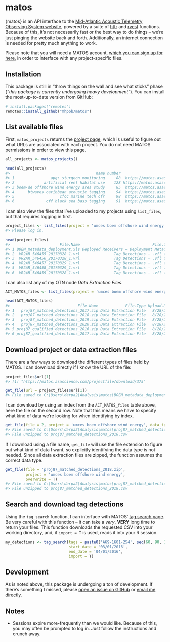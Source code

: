 
<!-- README.md is generated from README.Rmd. Please edit this file -->

<!-- Very likely that you'll need to run rmarkdown::render('readme.rmd') rather than the knit button. -->

<!-- readme.html will be created and is unnecessary, so delete that. -->

# matos

<!-- badges: start -->

<!-- badges: end -->

{matos} is an API interface to the [Mid-Atlantic Acoustic Telemetry
Observing System website](https://matos.asascience.com/), powered by a
suite of [httr](https://httr.r-lib.org/) and
[rvest](https://rvest.tidyverse.org/) functions. Because of this, it’s
not necessarily fast or the best way to do things – we’re just pinging
the website back and forth. Additionally, an internet connection is
needed for pretty much anything to work.

Please note that you will need a MATOS account, [which you can sign up
for here](https://matos.asascience.com/account/signup), in order to
interface with any project-specific files.

## Installation

This package is still in “throw things on the wall and see what sticks”
phase (*“this package is currently undergoing heavy development”*). You
can install the most-up-to-date version from GitHub:

``` r
# install.packages("remotes")
remotes::install_github("mhpob/matos")
```

## List available files

First, `matos_projects` returns the [project
page](https://matos.asascience.com/project), which is useful to figure
out what URLs are associated with each project. You do not need MATOS
permissions in order to view this page.

``` r
all_projects <- matos_projects()

head(all_projects)
#>                                      name number                                             url
#> 1                apg: sturgeon monitoring     88  https://matos.asascience.com/project/detail/88
#> 2             artificial reef habitat use    128 https://matos.asascience.com/project/detail/128
#> 3 boem-de offshore wind energy area study     85  https://matos.asascience.com/project/detail/85
#> 4      btwaves caribbean acoustic tagging     94  https://matos.asascience.com/project/detail/94
#> 5                    cfcc marine tech cfr     98  https://matos.asascience.com/project/detail/98
#> 6              cff black sea bass tagging     91  https://matos.asascience.com/project/detail/91
```

I can also view the files that I’ve uploaded to my projects using
`list_files`, but that requires logging in first.

``` r
project_files <- list_files(project = 'umces boem offshore wind energy', data_type = 'project')
#> Please log in.

head(project_files)
#>                      File.Name                                File.Type Upload.Date                                                    url
#> 1 BOEM_metadata_deployment.xls Deployed Receivers – Deployment Metadata   3/30/2020  https://matos.asascience.com/projectfile/download/375
#> 2  VR2AR_546455_20170328_1.vrl               Tag Detections - .vfl file   5/28/2020 https://matos.asascience.com/projectfile/download/1810
#> 3  VR2AR_546456_20170328_1.vrl               Tag Detections - .vfl file   5/28/2020 https://matos.asascience.com/projectfile/download/1811
#> 4  VR2AR_546457_20170329_1.vrl               Tag Detections - .vfl file   5/28/2020 https://matos.asascience.com/projectfile/download/1812
#> 5  VR2AR_546458_20170329_1.vrl               Tag Detections - .vfl file   5/28/2020 https://matos.asascience.com/projectfile/download/1813
#> 6  VR2AR_546459_20170328_1.vrl               Tag Detections - .vfl file   5/28/2020 https://matos.asascience.com/projectfile/download/1814
```

I can also list any of my OTN node *Data Extraction Files*.

``` r
ACT_MATOS_files <- list_files(project = 'umces boem offshore wind energy', data_type = 'extraction')

head(ACT_MATOS_files)
#>                              File.Name            File.Type Upload.Date                                                              url
#> 1   proj87_matched_detections_2017.zip Data Extraction File   8/28/2020 https://matos.asascience.com/projectfile/downloadExtraction/87_1
#> 2   proj87_matched_detections_2018.zip Data Extraction File   8/28/2020 https://matos.asascience.com/projectfile/downloadExtraction/87_2
#> 3   proj87_matched_detections_2019.zip Data Extraction File   8/28/2020 https://matos.asascience.com/projectfile/downloadExtraction/87_3
#> 4   proj87_matched_detections_2020.zip Data Extraction File   8/28/2020 https://matos.asascience.com/projectfile/downloadExtraction/87_4
#> 5 proj87_qualified_detections_2016.zip Data Extraction File   8/28/2020 https://matos.asascience.com/projectfile/downloadExtraction/87_5
#> 6 proj87_qualified_detections_2017.zip Data Extraction File   8/28/2020 https://matos.asascience.com/projectfile/downloadExtraction/87_6
```

## Download project or data extraction files

There are a few ways to download the different types of files held by
MATOS. I can download directly if I know the URL of the file:

``` r
project_files$url[1]
#> [1] "https://matos.asascience.com/projectfile/download/375"

get_file(url = project_files$url[1])
#> File saved to C:\Users\darpa2\Analysis\matos\BOEM_metadata_deployment.xls
```

I can download by using an index from the `ACT_MATOS_files` table above,
here the file on the second row. Note that this means we have to specify
what kind of data we’re looking for when identifying by index.

``` r
get_file(file = 2, project = 'umces boem offshore wind energy', data_type = 'extraction')
#> File saved to C:\Users\darpa2\Analysis\matos\proj87_matched_detections_2018.zip
#> File unzipped to proj87_matched_detections_2018.csv
```

If I download using a file name, `get_file` will use the file extension
to figure out what kind of data I want, so explicitly identifying the
data type is not needed. Since all data extraction files are zipped, the
function assumes the correct data type.

``` r
get_file(file = 'proj87_matched_detections_2018.zip',
         project = 'umces boem offshore wind energy',
         overwrite = T)
#> File saved to C:\Users\darpa2\Analysis\matos\proj87_matched_detections_2018.zip
#> File unzipped to proj87_matched_detections_2018.csv
```

## Search and download tag detections

Using the `tag_search` function, I can interface with MATOS’ [tag search
page](https://matos.asascience.com/search). Be very careful with this
function – it can take a *very*, **VERY** long time to return your
files. This function downloads the requested CSV into your working
directory, and, if `import = T` is used, reads it into your R session.

``` r
my_detections <- tag_search(tags = paste0('A69-1601-254', seq(60, 90, 1)),
                            start_date = '03/01/2016',
                            end_date = '04/01/2016', 
                            import = T)
```

## Development

As is noted above, this package is undergoing a ton of development. If
there’s something I missed, please [open an issue on
GitHub](https://github.com/mhpob/matos/issues) or [email me
directly](mailto:obrien@umces.edu).

## Notes

  - Sessions expire more-frequently than we would like. Because of this,
    you may often be prompted to log in. Just follow the instructions
    and crunch away.
